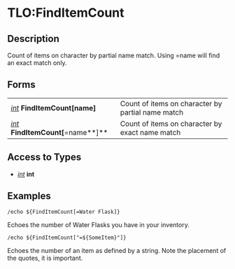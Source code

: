 # TLO:FindItemCount

## Description

Count of items on character by partial name match. Using =name will find an exact match only.

## Forms

|  |  |
| :--- | :--- |
| [_int_](../data-types/datatype-int.md) **FindItemCount[**name**]** | Count of items on character by partial name match |
| [_int_](../data-types/datatype-int.md) **FindItemCount[**=name**]** | Count of items on character by exact name match |

## Access to Types

* [_int_](../data-types/datatype-int.md) **int**

## Examples

`/echo ${FindItemCount[=Water Flask]}`

Echoes the number of Water Flasks you have in your inventory.

`/echo ${FindItemCount["=${SomeItem}"]}`

Echoes the number of an item as defined by a string. Note the placement of the quotes, it is important.

